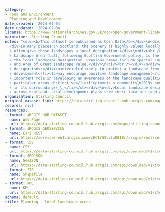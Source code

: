 ```yaml
---
category:
- Food and Environment
- Planning and Development
date_created: '2024-07-04'
date_updated: '2024-07-04'
license: https://www.nationalarchives.gov.uk/doc/open-government-licence/version/3/
maintainer: Stirling Council
notes: "<div><b>This dataset is published as Open Data</b></div>\n<div><br /></div>\n\
  <div>In many places in Scotland, the scenery is highly valued locally. Local authorities\
  \ often give these landscapes a local designation.</div>\n<div><br /></div>\n<div>Local\
  \ Landscape Area (LLA), following Scottish Government policy, is the name used for\
  \ the local landscape designation. Previous names include Special Landscape Area\
  \ and Area of Great Landscape Value.</div>\n<div><br /></div>\n<div>All local landscape\
  \ designations:</div>\n<div><ul><li>help to protect a landscape from inappropriate\
  \ development</li><li>may encourage positive landscape management</li><li>play an\
  \ important role in developing an awareness of the landscape qualities that make\
  \ particular areas distinctive</li><li>promote a community\u2019s sense of pride\
  \ in its surroundings\_\_</li></ul></div>\n<div>Local landscape designations occur\
  \ across Scotland. Local development plans show their location (and associated policy).</div>"
organization: Stirling Council
original_dataset_link: https://data-stirling-council.hub.arcgis.com/maps/stirling-council::planning-local-landscape-areas
records: null
resources:
- format: ARCGIS HUB DATASET
  name: Web Page
  url: https://data-stirling-council.hub.arcgis.com/maps/stirling-council::planning-local-landscape-areas
- format: ARCGIS GEOSERVICE
  name: Esri REST
  url: https://services-eu1.arcgis.com/cECIr59LclpO818r/arcgis/rest/services/planning_local_landscape_area/FeatureServer/0
- format: CSV
  name: CSV
  url: https://data-stirling-council.hub.arcgis.com/api/download/v1/items/19e729d8e23445549b1f7e0a16f7ff32/csv?layers=0
- format: GEOJSON
  name: GeoJSON
  url: https://data-stirling-council.hub.arcgis.com/api/download/v1/items/19e729d8e23445549b1f7e0a16f7ff32/geojson?layers=0
- format: ZIP
  name: Shapefile
  url: https://data-stirling-council.hub.arcgis.com/api/download/v1/items/19e729d8e23445549b1f7e0a16f7ff32/shapefile?layers=0
- format: KML
  name: KML
  url: https://data-stirling-council.hub.arcgis.com/api/download/v1/items/19e729d8e23445549b1f7e0a16f7ff32/kml?layers=0
schema: default
title: Planning - local landscape areas
---
```

